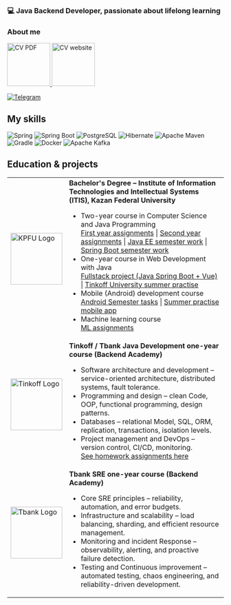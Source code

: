 
### 💻 Java Backend Developer, passionate about lifelong learning

###  About me
<div>
  <a href="https://elizavetabelskya.github.io/ElizavetaBelskya/Elizaveta_cv.pdf">
    <img src="https://elizavetabelskya.github.io/ElizavetaBelskya/cv.gif" alt="CV PDF" width="100">
  </a>
  <a href="https://elizavetabelskya.github.io/ElizavetaBelskya/Elizaveta_cv.html">
    <img src="https://elizavetabelskya.github.io/ElizavetaBelskya/website.gif" alt="CV website" width="100">
  </a>
</div>


[![Telegram](https://img.shields.io/badge/-Telegram-blue?logo=telegram)](https://t.me/lnsinxdx)

## My skills

![Spring](https://img.shields.io/badge/Spring-6DB33F?style=for-the-badge&logo=spring&logoColor=white)
![Spring Boot](https://img.shields.io/badge/Spring_Boot-6DB33F?style=for-the-badge&logo=spring-boot&logoColor=white)
![PostgreSQL](https://img.shields.io/badge/PostgreSQL-316192?style=for-the-badge&logo=postgresql&logoColor=white)
![Hibernate](https://img.shields.io/badge/Hibernate-59666C?style=for-the-badge&logo=Hibernate&logoColor=white)
![Apache Maven](https://img.shields.io/badge/Apache_Maven-C71A36?style=for-the-badge&logo=apachemaven&logoColor=white)
![Gradle](https://img.shields.io/badge/gradle-02303A?style=for-the-badge&logo=gradle&logoColor=white)
![Docker](https://img.shields.io/badge/Docker-2CA5E0?style=for-the-badge&logo=docker&logoColor=white)
![Apache Kafka](https://img.shields.io/badge/Apache_Kafka-231F20?style=for-the-badge&logo=apache-kafka&logoColor=white)

## Education & projects

<table>
  <tr>
    <td>
      <img src="https://elizavetabelskya.github.io/ElizavetaBelskya/kazan-university-logo.png" alt="KPFU Logo" width="120">
    </td>
    <td>
      <strong>Bachelor's Degree – Institute of Information Technologies and Intellectual Systems (ITIS), Kazan Federal University</strong>
      <ul>
        <li>Two-year course in Computer Science and Java Programming</li>
        <a href="https://github.com/ElizavetaBelskya/1st_Year_Assignments_Java">First year assignments</a> |
        <a href="https://github.com/ElizavetaBelskya/2nd_Year_Assignments_Java">Second year assignments</a> |
        <a href="https://github.com/ElizavetaBelskya/IndependentEducationServlets">Java EE semester work</a> |
        <a href="https://github.com/ElizavetaBelskya/IndependentEducationSpring">Spring Boot semester work</a>
        <li>One-year course in Web Development with Java</li>
        <a href="https://github.com/ElizavetaBelskya/RuSteamFullstackProject">Fullstack project (Java Spring Boot + Vue)</a> |
        <a href="https://github.com/ElizavetaBelskya/StorePrime">Tinkoff University summer practise</a>
        <li>Mobile (Android) development course</li>
        <a href="https://github.com/ElizavetaBelskya/itis-kfu-android-course-hometasks/branches">Android Semester tasks</a> |
        <a href="https://github.com/odnzk/FitTrack">Summer practise mobile app</a>
        <li>Machine learning course</li>
        <a href="https://github.com/ElizavetaBelskya/machine-learning-course">ML assignments</a>
      </ul>
    </td>
  </tr>
    <tr>
    <td>
      <img src="https://elizavetabelskya.github.io/ElizavetaBelskya/tinkoff-logo.png" alt="Tinkoff Logo" width="120">
    </td>
    <td>
      <strong>Tinkoff / Tbank Java Development one-year course (Backend Academy)</strong>
    <ul>
      <li>Software architecture and development – service-oriented architecture, distributed systems, fault tolerance.</li>
      <li>Programming and design – clean Code, OOP, functional programming, design patterns.</li>
      <li>Databases – relational Model, SQL, ORM, replication, transactions, isolation levels.</li>
      <li>Project management and DevOps – version control, CI/CD, monitoring.</li>
      <a href="https://github.com/ElizavetaBelskya/backend-academy-course">See homework assignments here</a>
    </ul>
    </td>
  </tr>
    <tr>
    <td>
      <img src="https://elizavetabelskya.github.io/ElizavetaBelskya/tbank-logo.png" alt="Tbank Logo" width="120">
    </td>
    <td>
      <strong>Tbank SRE one-year course (Backend Academy)</strong>
    <ul>
      <li>Core SRE principles – reliability, automation, and error budgets.</li>
      <li>Infrastructure and scalability – load balancing, sharding, and efficient resource management.</li>
      <li>Monitoring and incident Response – observability, alerting, and proactive failure detection.</li>
      <li>Testing and Continuous improvement – automated testing, chaos engineering, and reliability-driven development.</li>
    </ul>
    </td>
  </tr>
</table>




